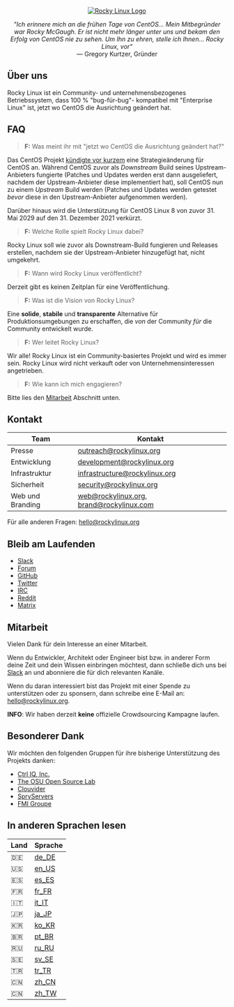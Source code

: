 <p align="center">
<a href="https://rockylinux.org/">
<img src="https://media.githubusercontent.com/media/rocky-linux/branding/main/logo-text-light%402x.png" alt="Rocky Linux Logo">
</a>
</p>

<p align="center">
<i>"Ich erinnere mich an die frühen Tage von CentOS... Mein Mitbegründer war Rocky McGaugh. Er ist nicht mehr länger unter uns und bekam den Erfolg von CentOS nie zu sehen. Um Ihn zu ehren, stelle ich Ihnen... Rocky Linux, vor"</i><br>
— Gregory Kurtzer, Gründer
</p>

## Über uns

Rocky Linux ist ein Community- und unternehmensbezogenes Betriebssystem, dass 100 % "bug-für-bug"- kompatibel mit "Enterprise Linux" ist, jetzt wo CentOS die Ausrichtung geändert hat.

## FAQ

> **F:** Was meint ihr mit "jetzt wo CentOS die Ausrichtung geändert hat?"

Das CentOS Projekt [kündigte vor kurzem](https://blog.centos.org/2020/12/future-is-centos-stream/) eine Strategieänderung für CentOS an. Während CentOS zuvor als *Downstream* Build seines Upstream-Anbieters fungierte (Patches und Updates werden erst dann ausgeliefert, nachdem der Upstream-Anbieter diese implementiert hat), soll CentOS nun zu einem *Upstream* Build werden (Patches und Updates werden getestet *bevor* diese in den Upstream-Anbieter aufgenommen werden).

Darüber hinaus wird die Unterstützung für CentOS Linux 8 von zuvor 31. Mai 2029  auf den 31. Dezember 2021 verkürzt.

> **F:** Welche Rolle spielt Rocky Linux dabei?

Rocky Linux soll wie zuvor als Downstream-Build fungieren und Releases erstellen, nachdem sie der Upstream-Anbieter hinzugefügt hat, nicht umgekehrt.

> **F:** Wann wird Rocky Linux veröffentlicht?

Derzeit gibt es keinen Zeitplan für eine Veröffentlichung.

> **F:** Was ist die Vision von Rocky Linux?

Eine **solide**, **stabile** und **transparente** Alternative für Produktionsumgebungen zu erschaffen, die *von* der Community *für* die Community entwickelt wurde.

> **F:** Wer leitet Rocky Linux?

Wir alle! Rocky Linux ist ein Community-basiertes Projekt und wird es immer sein. Rocky Linux wird nicht verkauft oder von Unternehmensinteressen angetrieben.

> **F:** Wie kann ich mich engagieren?

Bitte lies den [Mitarbeit](#mitarbeit) Abschnitt unten.

## Kontakt

| Team                          | Kontakt                                   |
|-------------------------------|-------------------------------------------|
| Presse                        | outreach@rockylinux.org                   |
| Entwicklung                   | development@rockylinux.org                |
| Infrastruktur                 | infrastructure@rockylinux.org             |
| Sicherheit                    | security@rockylinux.org                   |
| Web und Branding              | web@rockylinux.org, brand@rockylinux.com  |


Für alle anderen Fragen: hello@rockylinux.org

## Bleib am Laufenden

* [Slack](https://join.slack.com/t/hpcng/shared_invite/zt-k29vv4ab-yj1ksbHK_ZkXYi6HGtTYfw)
* [Forum](https://forums.rockylinux.org/)
* [GitHub](https://github.com/rocky-linux/)
* [Twitter](https://twitter.com/rocky_linux)
* [IRC](https://webchat.freenode.net/?channels=rockylinux)
* [Reddit](https://www.reddit.com/r/RockyLinux)
* [Matrix](https://matrix.to/#/+rockylinux:matrix.org)

## Mitarbeit

Vielen Dank für dein Interesse an einer Mitarbeit.

Wenn du Entwickler, Architekt oder Engineer bist bzw. in anderer Form deine Zeit und dein Wissen einbringen möchtest, dann schließe dich uns bei [Slack](https://join.slack.com/t/hpcng/shared_invite/zt-k29vv4ab-yj1ksbHK_ZkXYi6HGtTYfw) an und abonniere die für dich relevanten Kanäle.

Wenn du daran interessiert bist das Projekt mit einer Spende zu unterstützen oder zu sponsern, dann schreibe eine E-Mail an:  hello@rockylinux.org.

**INFO**: Wir haben derzeit **keine** offizielle Crowdsourcing Kampagne laufen.

## Besonderer Dank

Wir möchten den folgenden Gruppen für ihre bisherige Unterstützung des Projekts danken:
* [Ctrl IQ, Inc.](https://www.ctrl-cmd.com)
* [The OSU Open Source Lab](https://osuosl.org/)
* [Clouvider](https://www.clouvider.co.uk/)
* [SpryServers](https://www.spryservers.net/)
* [FMI Groupe](https://www.fmi.fr/)

## In anderen Sprachen lesen

| Land | Sprache |
| --------|--------|
:de: | [de_DE](/locales/README.de_DE.md)
:us: | [en_US](/locales/README.en_US.md)
:es: | [es_ES](/locales/README.es_ES.md)
:fr: | [fr_FR](/locales/README.fr_FR.md)
:it: | [it_IT](/locales/README.it_IT.md)
:jp: | [ja_JP](/locales/README.ja_JP.md)
:kr: | [ko_KR](/locales/README.ko_KR.md)
:brazil: | [pt_BR](/locales/README.pt_BR.md) 
:ru: | [ru_RU](/locales/README.ru_RU.md)
:sweden: | [sv_SE](/locales/README.sv_SE.md)
:tr: | [tr_TR](/locales/README.tr_TR.md)
:cn: | [zh_CN](/locales/README.zh_CN.md)
:cn: | [zh_TW](/locales/README.zh_TW.md)